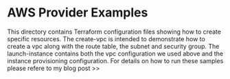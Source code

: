 # AWS Provider Examples
This directory contains Terraform configuration files showing how to create specific resources. The create-vpc is intended to demonstrate how to create a vpc along with the route table, the subnet and security group. The launch-instance contains both the vpc configuration we used above and the instance provisioning configuration. For details on how to run these samples please refere to my blog post >>
